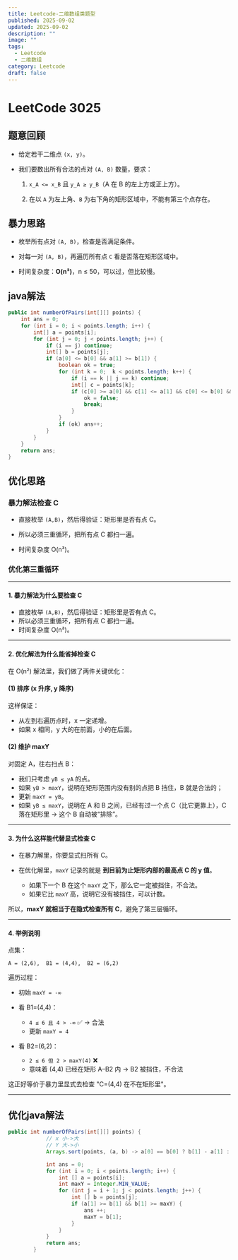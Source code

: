 ```yaml
---
title: Leetcode-二维数组类题型
published: 2025-09-02
updated: 2025-09-02
description: ""
image: ""
tags:
  - Leetcode
  - 二维数组
category: Leetcode
draft: false
---
```

# LeetCode 3025

## 题意回顾

- 给定若干二维点 `(x, y)`。
    
- 我们要数出所有合法的点对 `(A, B)` 数量，要求：
    
    1. `x_A <= x_B` 且 `y_A ≥ y_B`（A 在 B 的左上方或正上方）。
        
    2. 在以 `A` 为左上角、`B` 为右下角的矩形区域中，不能有第三个点存在。

## 暴力思路

- 枚举所有点对 `(A, B)`，检查是否满足条件。
    
- 对每一对 `(A, B)`，再遍历所有点 `C` 看是否落在矩形区域中。
    
- 时间复杂度：**O(n³)**，n ≤ 50，可以过，但比较慢。

## java解法

```java
public int numberOfPairs(int[][] points) {  
    int ans = 0;  
    for (int i = 0; i < points.length; i++) {  
        int[] a = points[i];  
        for (int j = 0; j < points.length; j++) {  
            if (i == j) continue;  
            int[] b = points[j];  
            if (a[0] <= b[0] && a[1] >= b[1]) {  
                boolean ok = true;  
                for (int k = 0;  k < points.length; k++) {  
                    if (i == k || j == k) continue;  
                    int[] c = points[k];  
                    if (c[0] >= a[0] && c[1] <= a[1] && c[0] <= b[0] && c[1] >= b[1]) {  
                        ok = false;  
                        break;  
                    }  
                }  
                if (ok) ans++;  
            }  
        }  
    }  
    return ans;  
}
```

## 优化思路

### 暴力解法检查 C

- 直接枚举 `(A,B)`，然后得验证：矩形里是否有点 C。
    
- 所以必须三重循环，把所有点 C 都扫一遍。
    
- 时间复杂度 O(n³)。

### 优化第三重循环

---

#### 1. 暴力解法为什么要检查 C

* 直接枚举 `(A,B)`，然后得验证：矩形里是否有点 C。
* 所以必须三重循环，把所有点 C 都扫一遍。
* 时间复杂度 O(n³)。

---

#### 2. 优化解法为什么能省掉检查 C

在 O(n²) 解法里，我们做了两件关键优化：

#### **(1) 排序 (x 升序, y 降序)**

这样保证：

* 从左到右遍历点时，x 一定递增。
* 如果 x 相同，y 大的在前面，小的在后面。

#### **(2) 维护 maxY**

对固定 A，往右扫点 B：

* 我们只考虑 `yB ≤ yA` 的点。
* 如果 `yB > maxY`，说明在矩形范围内没有别的点把 B 挡住，B 就是合法的；
* 更新 `maxY = yB`。
* 如果 `yB ≤ maxY`，说明在 A 和 B 之间，已经有过一个点 C（比它更靠上），C 落在矩形里 → 这个 B 自动被“排除”。

---

#### 3. 为什么这样能代替显式检查 C

* 在暴力解里，你要显式扫所有 C。
* 在优化解里，`maxY` 记录的就是 **到目前为止矩形内部的最高点 C 的 y 值**。

  * 如果下一个 B 在这个 `maxY` 之下，那么它一定被挡住，不合法。
  * 如果它比 `maxY` 高，说明它没有被挡住，可以计数。

所以，**maxY 就相当于在隐式检查所有 C**，避免了第三层循环。

---

#### 4. 举例说明

点集：

```
A = (2,6),  B1 = (4,4),  B2 = (6,2)
```

遍历过程：

* 初始 `maxY = -∞`
* 看 B1=(4,4)：

  * `4 ≤ 6 且 4 > -∞` ✅ → 合法
  * 更新 `maxY = 4`
* 看 B2=(6,2)：

  * `2 ≤ 6 但 2 > maxY(4)` ❌
  * 意味着 (4,4) 已经在矩形 A–B2 内 → B2 被挡住，不合法

这正好等价于暴力里显式去检查 "C=(4,4) 在不在矩形里"。

---

## 优化java解法

```java
public int numberOfPairs(int[][] points) {
            // x 小->大
            // Y 大->小
            Arrays.sort(points, (a, b) -> a[0] == b[0] ? b[1] - a[1] : a[0] - b[0]);

            int ans = 0;
            for (int i = 0; i < points.length; i++) {
                int [] a = points[i];
                int maxY = Integer.MIN_VALUE;
                for (int j = i + 1; j < points.length; j++) {
                    int [] b = points[j];
                    if (a[1] >= b[1] && b[1] >= maxY) {
                        ans ++;
                        maxY = b[1];
                    }
                }
            }
            return ans;
        }
```


